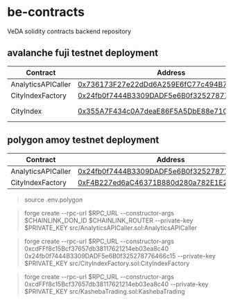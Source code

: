 # be-contracts

VeDA solidity contracts backend repository

## avalanche fuji testnet deployment

| Contract | Address | Misc |
|----------|---------|------|
| AnalyticsAPICaller | [0x736173F27e22dDd6A259E6fC77c494B7cE0ff09E](https://testnet.snowtrace.io/address/0x736173F27e22dDd6A259E6fC77c494B7cE0ff09E)| [8721](https://functions.chain.link/fuji/8721) |
| CityIndexFactory | [0x24fb0f7444B3309DADF5e6B0f325278776466c15](https://testnet.snowtrace.io/address/0x24fb0f7444B3309DADF5e6B0f325278776466c15) | |
| CityIndex| [0x355A7F434c0A7deaE86F5A5DbE88e71CD12a6CB9](https://testnet.snowtrace.io/address/0x355A7F434c0A7deaE86F5A5DbE88e71CD12a6CB9) | INIT token |

## polygon amoy testnet deployment

| Contract | Address | Misc |
|----------|---------|------|
| AnalyticsAPICaller | [0x24fb0f7444B3309DADF5e6B0f325278776466c15](https://amoy.polygonscan.com/address/0x24fb0f7444b3309dadf5e6b0f325278776466c15)| [272](https://functions.chain.link/polygon-amoy/272) |
| CityIndexFactory | [0xF4B227ed6aC46371B880d280a782E1E2813e7CA2](https://amoy.polygonscan.com/address/0xF4B227ed6aC46371B880d280a782E1E2813e7CA2) | |



> source .env.polygon

> forge create --rpc-url $RPC_URL --constructor-args $CHAINLINK_DON_ID $CHAINLINK_ROUTER --private-key $PRIVATE_KEY src/AnalyticsAPICaller.sol:AnalyticsAPICaller

> forge create --rpc-url $RPC_URL --constructor-args 0xcdFFf8c15Bcf37657db38117621214eb03ea8c40 0x24fb0f7444B3309DADF5e6B0f325278776466c15 --private-key $PRIVATE_KEY src/CityIndexFactory.sol:CityIndexFactory

> forge create --rpc-url $RPC_URL --constructor-args 0xcdFFf8c15Bcf37657db38117621214eb03ea8c40 --private-key $PRIVATE_KEY src/KashebaTrading.sol:KashebaTrading